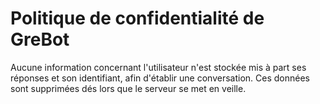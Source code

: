 # Politique de confidentialité de GreBot

Aucune information concernant l'utilisateur n'est stockée mis à part ses réponses et son identifiant, afin d'établir une conversation. Ces données sont supprimées dés lors que le serveur se met en veille.
